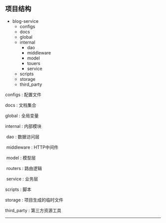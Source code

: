 ## 项目结构

- blog-service 	 
  - configs						 
  - docs                              
  - global
  - internal
    - dao
    - middleware
    - model
    - touers
    - service
  - scripts
  - storage
  - third_party

configs : 配置文件

docs : 文档集合

global : 全局变量

internal : 内部模块

​	dao : 数据访问层

​	middleware : HTTP中间件

​	model : 模型层

​	routers : 路由逻辑

​	service : 业务层

scripts : 脚本

storage : 项目生成的临时文件

third_party : 第三方资源工具

----

